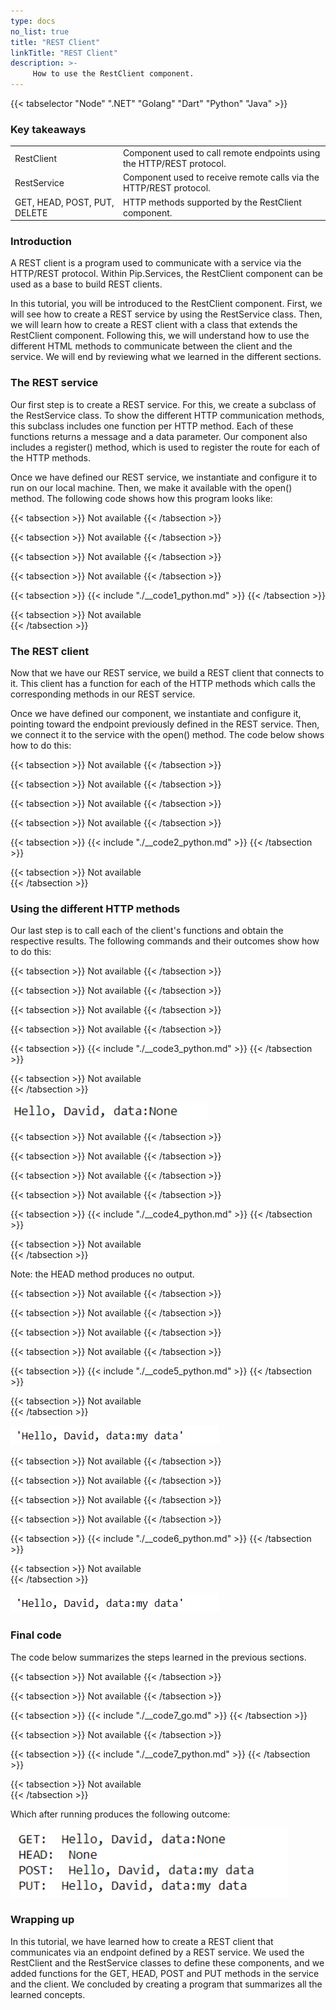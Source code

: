 ```yaml
---
type: docs
no_list: true
title: "REST Client"
linkTitle: "REST Client"
description: >-
     How to use the RestClient component.
---
```


{{< tabselector "Node" ".NET" "Golang" "Dart" "Python" "Java" >}}

### Key takeaways

<table class="full-width-table">
  <tr>
    <td>RestClient</td>
    <td>Component used to call remote endpoints using the HTTP/REST protocol.</td>
  </tr>
  <tr>
    <td>RestService</td>
    <td>Component used to receive remote calls via the HTTP/REST protocol.</td>
  </tr>
  <tr>
    <td>GET, HEAD, POST, PUT, DELETE</td>
    <td>HTTP methods supported by the RestClient component.</td>
  </tr>
</table>

### Introduction

A REST client is a program used to communicate with a service via the HTTP/REST protocol. Within Pip.Services, the RestClient component can be used as a base to build REST clients.

In this tutorial, you will be introduced to the RestClient component. First, we will see how to create a REST service by using the RestService class. Then, we will learn how to create a REST client with a class that extends the RestClient component. Following this, we will understand how to use the different HTML methods to communicate between the client and the service. We will end by reviewing what we learned in the different sections.

### The REST service

Our first step is to create a REST service. For this, we create a subclass of the RestService class. To show the different HTTP communication methods, this subclass includes one function per HTTP method. Each of these functions returns a message and a data parameter. Our component also includes a register() method, which is used to register the route for each of the HTTP methods. 

Once we have defined our REST service, we instantiate and configure it to run on our local machine. Then, we make it available with the open() method. The following code shows how this program looks like:


{{< tabsection >}}
 Not available 
{{< /tabsection >}}

{{< tabsection >}}
 Not available 
{{< /tabsection >}}

{{< tabsection >}}
 Not available 
{{< /tabsection >}}

{{< tabsection >}}
 Not available 
{{< /tabsection >}}

{{< tabsection >}}
  {{< include "./__code1_python.md" >}}
{{< /tabsection >}}

{{< tabsection >}}
  Not available  
{{< /tabsection >}} 


### The REST client

Now that we have our REST service, we build a REST client that connects to it. This client has a function for each of the HTTP methods which calls the corresponding methods in our REST service.

Once we have defined our component, we instantiate and configure it, pointing toward the endpoint previously defined in the REST service. Then, we connect it to the service with the open() method. The code below shows how to do this:

{{< tabsection >}}
 Not available 
{{< /tabsection >}}

{{< tabsection >}}
 Not available 
{{< /tabsection >}}

{{< tabsection >}}
 Not available 
{{< /tabsection >}}

{{< tabsection >}}
 Not available 
{{< /tabsection >}}

{{< tabsection >}}
  {{< include "./__code2_python.md" >}}
{{< /tabsection >}}

{{< tabsection >}}
  Not available  
{{< /tabsection >}} 


### Using the different HTTP methods

Our last step is to call each of the client's functions and obtain the respective results. The following commands and their outcomes show how to do this:

{{< tabsection >}}
 Not available 
{{< /tabsection >}}

{{< tabsection >}}
 Not available 
{{< /tabsection >}}

{{< tabsection >}}
 Not available 
{{< /tabsection >}}

{{< tabsection >}}
 Not available 
{{< /tabsection >}}

{{< tabsection >}}
  {{< include "./__code3_python.md" >}}
{{< /tabsection >}}

{{< tabsection >}}
  Not available  
{{< /tabsection >}} 

![figure 3](./figure3.png)

{{< tabsection >}}
 Not available 
{{< /tabsection >}}

{{< tabsection >}}
 Not available 
{{< /tabsection >}}

{{< tabsection >}}
 Not available 
{{< /tabsection >}}

{{< tabsection >}}
 Not available 
{{< /tabsection >}}

{{< tabsection >}}
  {{< include "./__code4_python.md" >}}
{{< /tabsection >}}

{{< tabsection >}}
  Not available  
{{< /tabsection >}} 

Note: the HEAD method produces no output.

{{< tabsection >}}
 Not available 
{{< /tabsection >}}

{{< tabsection >}}
 Not available 
{{< /tabsection >}}

{{< tabsection >}}
 Not available 
{{< /tabsection >}}

{{< tabsection >}}
 Not available 
{{< /tabsection >}}

{{< tabsection >}}
  {{< include "./__code5_python.md" >}}
{{< /tabsection >}}

{{< tabsection >}}
  Not available  
{{< /tabsection >}}

![figure 1](./figure1.png)


{{< tabsection >}}
 Not available 
{{< /tabsection >}}

{{< tabsection >}}
 Not available 
{{< /tabsection >}}

{{< tabsection >}}
 Not available 
{{< /tabsection >}}

{{< tabsection >}}
 Not available 
{{< /tabsection >}}

{{< tabsection >}}
  {{< include "./__code6_python.md" >}}
{{< /tabsection >}}

{{< tabsection >}}
  Not available  
{{< /tabsection >}}

![figure 1](./figure1.png)

### Final code

The code below summarizes the steps learned in the previous sections.

{{< tabsection >}}
 Not available 
{{< /tabsection >}}

{{< tabsection >}}
 Not available 
{{< /tabsection >}}

{{< tabsection >}}
  {{< include "./__code7_go.md" >}}
{{< /tabsection >}}

{{< tabsection >}}
 Not available 
{{< /tabsection >}}

{{< tabsection >}}
  {{< include "./__code7_python.md" >}}
{{< /tabsection >}}

{{< tabsection >}}
  Not available  
{{< /tabsection >}} 

Which after running produces the following outcome:

![figure 2](./figure2.png)

### Wrapping up

In this tutorial, we have learned how to create a REST client that communicates via an endpoint defined by a REST service. We used the RestClient and the RestService classes to define these components, and we added functions for the GET, HEAD, POST and PUT methods in the service and the client. We concluded by creating a program that summarizes all the learned concepts.
